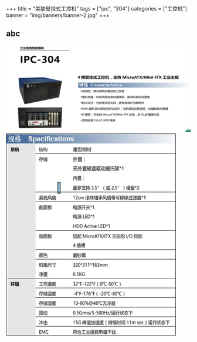 +++
title = "美联壁挂式工控机"
tags = ["ipc", "304"]
categories = ["工控机"]
banner = "img/banners/banner-2.jpg"
+++

## abc

![alt](14.png)
![alt](15.png)
